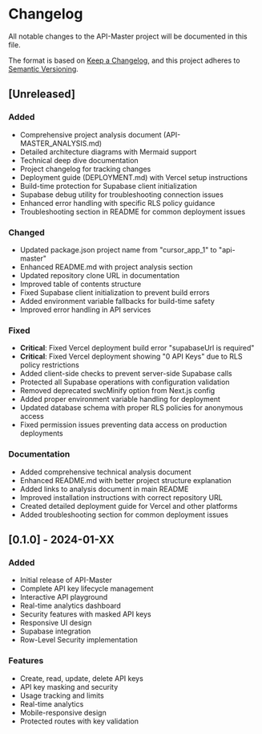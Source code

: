 # Changelog

All notable changes to the API-Master project will be documented in this file.

The format is based on [Keep a Changelog](https://keepachangelog.com/en/1.0.0/),
and this project adheres to [Semantic Versioning](https://semver.org/spec/v2.0.0.html).

## [Unreleased]

### Added
- Comprehensive project analysis document (API-MASTER_ANALYSIS.md)
- Detailed architecture diagrams with Mermaid support
- Technical deep dive documentation
- Project changelog for tracking changes
- Deployment guide (DEPLOYMENT.md) with Vercel setup instructions
- Build-time protection for Supabase client initialization
- Supabase debug utility for troubleshooting connection issues
- Enhanced error handling with specific RLS policy guidance
- Troubleshooting section in README for common deployment issues

### Changed
- Updated package.json project name from "cursor_app_1" to "api-master"
- Enhanced README.md with project analysis section
- Updated repository clone URL in documentation
- Improved table of contents structure
- Fixed Supabase client initialization to prevent build errors
- Added environment variable fallbacks for build-time safety
- Improved error handling in API services

### Fixed
- **Critical**: Fixed Vercel deployment build error "supabaseUrl is required"
- **Critical**: Fixed Vercel deployment showing "0 API Keys" due to RLS policy restrictions
- Added client-side checks to prevent server-side Supabase calls
- Protected all Supabase operations with configuration validation
- Removed deprecated swcMinify option from Next.js config
- Added proper environment variable handling for deployment
- Updated database schema with proper RLS policies for anonymous access
- Fixed permission issues preventing data access on production deployments

### Documentation
- Added comprehensive technical analysis document
- Enhanced README.md with better project structure explanation
- Added links to analysis document in main README
- Improved installation instructions with correct repository URL
- Created detailed deployment guide for Vercel and other platforms
- Added troubleshooting section for common deployment issues

## [0.1.0] - 2024-01-XX

### Added
- Initial release of API-Master
- Complete API key lifecycle management
- Interactive API playground
- Real-time analytics dashboard
- Security features with masked API keys
- Responsive UI design
- Supabase integration
- Row-Level Security implementation

### Features
- Create, read, update, delete API keys
- API key masking and security
- Usage tracking and limits
- Real-time analytics
- Mobile-responsive design
- Protected routes with key validation 